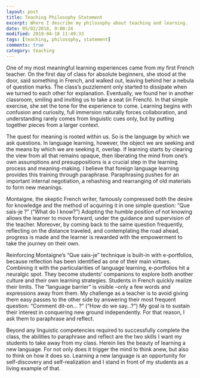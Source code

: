 ```yaml
---
layout: post
title: Teaching Philosophy Statement
excerpt: Where I describe my philosophy about teaching and learning.
date: 05/02/2018, 9:00:24
modified: 2019-04-18 11:49:33
tags: [teaching, philosophy, statement]
comments: true
category: teaching
---
```


One of my most meaningful learning experiences came from my first French teacher. On the first day of class for absolute beginners, she stood at the door, said something in French, and walked out, leaving behind her a nebula of question marks. The class’s puzzlement only started to dissipate when we turned to each other for explanation. Eventually, we found her in another classroom, smiling and inviting us to take a seat (in French). In that simple exercise, she set the tone for the experience to come. Learning begins with confusion and curiosity, full immersion naturally forces collaboration, and understanding rarely comes from linguistic cues only, but by putting together pieces from a larger context.

The quest for meaning is rooted within us. So is the language by which we ask questions. In language learning, however, the object we are seeking and the means by which we are seeking it, overlap. If learning starts by clearing the view from all that remains opaque, then liberating the mind from one’s own assumptions and presuppositions is a crucial step in the learning process and meaning-making. I believe that foreign  language learning provides this training through paraphrase. Paraphrasing pushes for an important internal negotiation, a rehashing and rearranging of old materials to form new meanings.

Montaigne, the skeptic French writer, famously compressed both the desire for knowledge and the method of acquiring it in one simple question: “Que sais-je ?” (“What do I know?”) Adopting the humble position of not knowing allows the learner to move forward, under the guidance and supervision of the teacher. Moreover, by coming back to the same question frequently, reflecting on the distance traveled, and contemplating the road ahead, progress is made and the learner is rewarded with the empowerment to take the journey on their own.

Reinforcing Montaigne’s “Que sais-je” technique is built-in with e-portfolios, because reflection has been identified as one of their main virtues. Combining it with the particularities of language learning, e-portfolios hit a neuralgic spot. They become students’ companions to explore both another culture and their own learning strategies. Students in French quickly realize their limits. The “language barrier” is visible –only a few words and expressions away from them. My challenge as a teacher is to avoid giving them easy passes to the other side by answering their most frequent question: “Comment dit-on… ?” (“How do we say…?”) My goal is to sustain their interest in conquering new ground independently. For that reason, I ask them to paraphrase and reflect.

Beyond any linguistic competencies required to successfully complete the class, the abilities to paraphrase and reflect are the two skills I want my students to take away from my class. Herein lies the beauty of learning a new language. For not only does it trigger the mind to think anew, but also to think on how it does so. Learning a new language is an opportunity for self-discovery and self-realization and I stand in front of my students as a living example of that.

